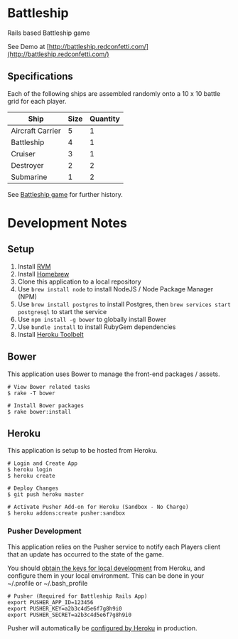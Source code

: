 # Battleship

Rails based Battleship game

See Demo at [http://battleship.redconfetti.com/](http://battleship.redconfetti.com/)

## Specifications

Each of the following ships are assembled randomly onto a 10 x 10 battle grid for each player.

| Ship             | Size | Quantity |
| ---------------- | ---- | -------- |
| Aircraft Carrier | 5    | 1        |
| Battleship       | 4    | 1        |
| Cruiser          | 3    | 1        |
| Destroyer        | 2    | 2        |
| Submarine        | 1    | 2        |

See [Battleship game](https://en.wikipedia.org/wiki/Battleship_%28game%29) for further history.

# Development Notes

## Setup

1. Install [RVM](https://rvm.io/rvm/install)
1. Install [Homebrew](http://brew.sh/)
1. Clone this application to a local repository
1. Use `brew install node` to install NodeJS / Node Package Manager (NPM)
1. Use `brew install postgres` to install Postgres, then `brew services start postgresql` to start the service
1. Use `npm install -g bower` to globally install Bower
1. Use `bundle install` to install RubyGem dependencies
1. Install [Heroku Toolbelt](https://toolbelt.heroku.com/)

## Bower

This application uses Bower to manage the front-end packages / assets.

```
# View Bower related tasks
$ rake -T bower

# Install Bower packages
$ rake bower:install
````

## Heroku

This application is setup to be hosted from Heroku.

```
# Login and Create App
$ heroku login
$ heroku create

# Deploy Changes
$ git push heroku master

# Activate Pusher Add-on for Heroku (Sandbox - No Charge)
$ heroku addons:create pusher:sandbox
```

### Pusher Development

This application relies on the Pusher service to notify each Players client that an update has occurred to the state of the game.

You should [obtain the keys for local development](https://devcenter.heroku.com/articles/pusher#configure-for-local-use) from Heroku, and configure them in your local environment. This can be done in your ~/.profile or ~/.bash_profile

```
# Pusher (Required for Battleship Rails App)
export PUSHER_APP_ID=123456
export PUSHER_KEY=a2b3c4d5e6f7g8h9i0
export PUSHER_SECRET=a2b3c4d5e6f7g8h9i0
```

Pusher will automatically be [configured by Heroku](https://devcenter.heroku.com/articles/pusher#production-credentials) in production.
